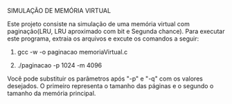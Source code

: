 SIMULAÇÃO DE MEMÓRIA VIRTUAL

Este projeto consiste na simulação de uma memória virtual com paginação(LRU, LRU aproximado com bit e Segunda chance).
Para executar este programa, extraia os arquivos e excute os comandos a seguir:

1) gcc -w -o paginacao  memoriaVirtual.c
 
2) ./paginacao -p 1024 -m 4096

Você pode substituir os parâmetros após "-p" e "-q" com os valores desejados. O primeiro representa o tamanho das páginas e o segundo o tamanho da memória principal.

